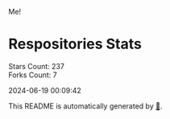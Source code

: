 Me!

# Respositories Stats
Stars Count: 237  
Forks Count: 7

2024-06-19 00:09:42  

This README is automatically generated by [🐰](https://github.com/rnitta/rnitta).
